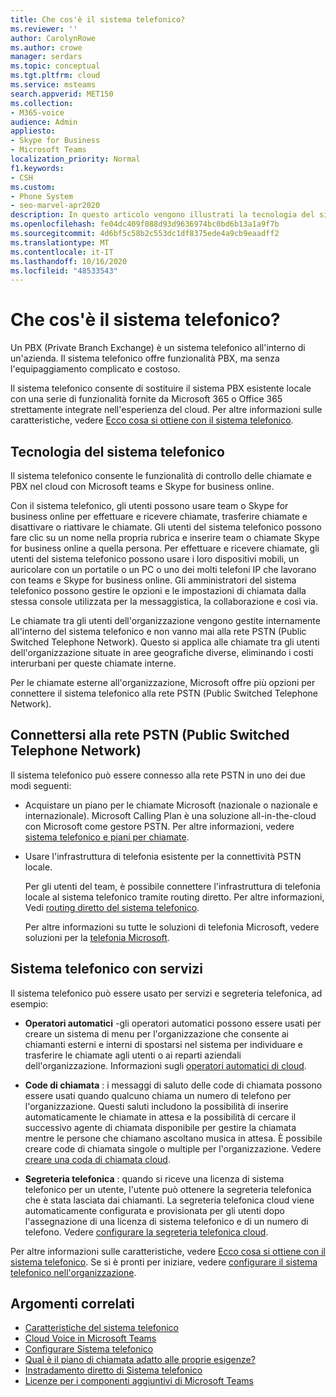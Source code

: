 ```yaml
---
title: Che cos'è il sistema telefonico?
ms.reviewer: ''
author: CarolynRowe
ms.author: crowe
manager: serdars
ms.topic: conceptual
ms.tgt.pltfrm: cloud
ms.service: msteams
search.appverid: MET150
ms.collection:
- M365-voice
audience: Admin
appliesto:
- Skype for Business
- Microsoft Teams
localization_priority: Normal
f1.keywords:
- CSH
ms.custom:
- Phone System
- seo-marvel-apr2020
description: In questo articolo vengono illustrati la tecnologia del sistema telefonico in Microsoft 365 e Office 365.
ms.openlocfilehash: fe04dc409f088d93d9636974bc0bd6b13a1a9f7b
ms.sourcegitcommit: 4d6bf5c58b2c553dc1df8375ede4a9cb9eaadff2
ms.translationtype: MT
ms.contentlocale: it-IT
ms.lasthandoff: 10/16/2020
ms.locfileid: "48533543"
---
```

# <a name="what-is-phone-system"></a>Che cos'è il sistema telefonico?

Un PBX (Private Branch Exchange) è un sistema telefonico all'interno di un'azienda. Il sistema telefonico offre funzionalità PBX, ma senza l'equipaggiamento complicato e costoso. 

Il sistema telefonico consente di sostituire il sistema PBX esistente locale con una serie di funzionalità fornite da Microsoft 365 o Office 365 strettamente integrate nell'esperienza del cloud. Per altre informazioni sulle caratteristiche, vedere [Ecco cosa si ottiene con il sistema telefonico](here-s-what-you-get-with-phone-system.md).

## <a name="phone-system-technology"></a>Tecnologia del sistema telefonico

Il sistema telefonico consente le funzionalità di controllo delle chiamate e PBX nel cloud con Microsoft teams e Skype for business online. 
  
Con il sistema telefonico, gli utenti possono usare team o Skype for business online per effettuare e ricevere chiamate, trasferire chiamate e disattivare o riattivare le chiamate. Gli utenti del sistema telefonico possono fare clic su un nome nella propria rubrica e inserire team o chiamate Skype for business online a quella persona. Per effettuare e ricevere chiamate, gli utenti del sistema telefonico possono usare i loro dispositivi mobili, un auricolare con un portatile o un PC o uno dei molti telefoni IP che lavorano con teams e Skype for business online. Gli amministratori del sistema telefonico possono gestire le opzioni e le impostazioni di chiamata dalla stessa console utilizzata per la messaggistica, la collaborazione e così via.
  
Le chiamate tra gli utenti dell'organizzazione vengono gestite internamente all'interno del sistema telefonico e non vanno mai alla rete PSTN (Public Switched Telephone Network). Questo si applica alle chiamate tra gli utenti dell'organizzazione situate in aree geografiche diverse, eliminando i costi interurbani per queste chiamate interne.

Per le chiamate esterne all'organizzazione, Microsoft offre più opzioni per connettere il sistema telefonico alla rete PSTN (Public Switched Telephone Network).

## <a name="connect-to-the-public-switched-telephone-network-pstn"></a>Connettersi alla rete PSTN (Public Switched Telephone Network)
  
Il sistema telefonico può essere connesso alla rete PSTN in uno dei due modi seguenti:
  
- Acquistare un piano per le chiamate Microsoft (nazionale o nazionale e internazionale). Microsoft Calling Plan è una soluzione all-in-the-cloud con Microsoft come gestore PSTN. Per altre informazioni, vedere [sistema telefonico e piani per chiamate](calling-plan-landing-page.md).

- Usare l'infrastruttura di telefonia esistente per la connettività PSTN locale.

  Per gli utenti del team, è possibile connettere l'infrastruttura di telefonia locale al sistema telefonico tramite routing diretto. Per altre informazioni, Vedi [routing diretto del sistema telefonico](direct-routing-landing-page.md).

  Per altre informazioni su tutte le soluzioni di telefonia Microsoft, vedere soluzioni per la [telefonia Microsoft](https://docs.microsoft.com/SkypeForBusiness/hybrid/msft-telephony-solutions).


## <a name="phone-system-with-services"></a>Sistema telefonico con servizi

 Il sistema telefonico può essere usato per servizi e segreteria telefonica, ad esempio:

- **Operatori automatici** -gli operatori automatici possono essere usati per creare un sistema di menu per l'organizzazione che consente ai chiamanti esterni e interni di spostarsi nel sistema per individuare e trasferire le chiamate agli utenti o ai reparti aziendali dell'organizzazione. Informazioni sugli [operatori automatici di cloud](what-are-phone-system-auto-attendants.md).

- **Code di chiamata** : i messaggi di saluto delle code di chiamata possono essere usati quando qualcuno chiama un numero di telefono per l'organizzazione. Questi saluti includono la possibilità di inserire automaticamente le chiamate in attesa e la possibilità di cercare il successivo agente di chiamata disponibile per gestire la chiamata mentre le persone che chiamano ascoltano musica in attesa. È possibile creare code di chiamata singole o multiple per l'organizzazione. Vedere [creare una coda di chiamata cloud](create-a-phone-system-call-queue.md).

- **Segreteria telefonica** : quando si riceve una licenza di sistema telefonico per un utente, l'utente può ottenere la segreteria telefonica che è stata lasciata dai chiamanti. La segreteria telefonica cloud viene automaticamente configurata e provisionata per gli utenti dopo l'assegnazione di una licenza di sistema telefonico e di un numero di telefono. Vedere [configurare la segreteria telefonica cloud](set-up-phone-system-voicemail.md).

Per altre informazioni sulle caratteristiche, vedere [Ecco cosa si ottiene con il sistema telefonico](here-s-what-you-get-with-phone-system.md). Se si è pronti per iniziare, vedere [configurare il sistema telefonico nell'organizzazione](setting-up-your-phone-system.md).

## <a name="related-topics"></a>Argomenti correlati

- [Caratteristiche del sistema telefonico](here-s-what-you-get-with-phone-system.md)
- [Cloud Voice in Microsoft Teams](cloud-voice-landing-page.md)
- [Configurare Sistema telefonico](setting-up-your-phone-system.md)
- [Qual è il piano di chiamata adatto alle proprie esigenze?](calling-plan-landing-page.md)
- [Instradamento diretto di Sistema telefonico](direct-routing-landing-page.md)
- [Licenze per i componenti aggiuntivi di Microsoft Teams](https://docs.microsoft.com/microsoftteams/teams-add-on-licensing/microsoft-teams-add-on-licensing)

